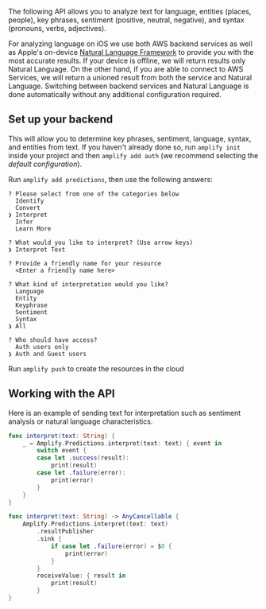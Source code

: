 The following API allows you to analyze text for language, entities (places, people), key phrases, sentiment (positive, neutral, negative), and syntax (pronouns, verbs, adjectives).

For analyzing language on iOS we use both AWS backend services as well as Apple's on-device [Natural Language Framework](https://developer.apple.com/documentation/naturallanguage) to provide you with the most accurate results.  If your device is offline, we will return results only Natural Language.  On the other hand, if you are able to connect to AWS Services, we will return a unioned result from both the service and Natural Language.  Switching between backend services and Natural Language is done automatically without any additional configuration required.

## Set up your backend

This will allow you to determine key phrases, sentiment, language, syntax, and entities from text. If you haven't already done so, run `amplify init` inside your project and then `amplify add auth` (we recommend selecting the *default configuration*).

Run `amplify add predictions`, then use the following answers:

```console
? Please select from one of the categories below
  Identify
  Convert
❯ Interpret
  Infer
  Learn More
  
? What would you like to interpret? (Use arrow keys)
❯ Interpret Text

? Provide a friendly name for your resource
  <Enter a friendly name here>

? What kind of interpretation would you like?
  Language
  Entity
  Keyphrase
  Sentiment
  Syntax
❯ All

? Who should have access?
  Auth users only
❯ Auth and Guest users
```

Run `amplify push` to create the resources in the cloud

## Working with the API

Here is an example of sending text for interpretation such as sentiment analysis or natural language characteristics. 

<amplify-block-switcher>

<amplify-block name="Listener (iOS 11+)">

```swift
func interpret(text: String) {
    _ = Amplify.Predictions.interpret(text: text) { event in
        switch event {
        case let .success(result):
            print(result)
        case let .failure(error):
            print(error)
        }
    }
}
```

</amplify-block>

<amplify-block name="Combine (iOS 13+)">

```swift
func interpret(text: String) -> AnyCancellable {
    Amplify.Predictions.interpret(text: text)
        .resultPublisher
        .sink {
            if case let .failure(error) = $0 {
                print(error)
            }
        }
        receiveValue: { result in
            print(result)
        }
}
```

</amplify-block>

</amplify-block-switcher>
